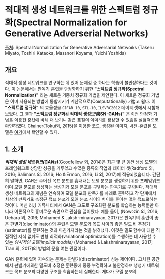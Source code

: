 # 적대적 생성 네트워크를 위한 스펙트럼 정규화(Spectral Normalization for Generative Adverserial Networks)

[출처](https://arxiv.org/pdf/1802.05957.pdf): Spectral Normalization for Generative Adversarial Networks
(Takeru Miyato, Toshiki Kataoka, Masanori Koyama, Yuichi Yoshida)

## 개요
적대적 생성 네트워크를 연구하는 데 있어 문제점 중 하나는 학습이 불안정하다는 것이다. 이 논문에서는 판독기 훈련을 안정화하기 위한 **"스펙트럼 정규화(Spectral Normalization)"** 라는 새로운 가중치 정규화 기법을 제안한다. 이 새로운 정규화 기법은 이미 사용되는 방법에 통합시키기 계산적으로(Computationally) 가볍고 쉽다. 이 **"스펙트럼 정규화"** 의 효율성을 `CIFAR 10`, `STL-10`, `ILSVRC2012` 데이터 셋에서 시험해보았다. 그 결과 **"스펙트럼 정규화된 적대적 생성모델(SN-GANs)"** 은 이전 안정화 기법을 이용한 훈련에 비해 더 낫거나 같은 품질의 이미지를 생성할 수 있음을 실험적으로 확인하였다. Chainer(Tokui외, 2015)을 이용한 코드, 생성된 이미지, 사전-훈련된 모델은 [여기](https://github.com/pfnet-research/sngan_projection)에서 확인할 수 있다.

## 1. 소개
***적대적 생성 네트워크(GANs)***(Goodfellow 외, 2014)은 최근 몇 년 동안 생성 모델의 프레임워크로 상당한 성공을 거두었고 수많은 종류의 작업과 데이터 셋(Radford 외, 2016; Salimans 외. 2016; Ho & Ermon, 2016; Li 외, 2017)에 적용되었습니다. 간단히 말하면, GAN은 주어진 목표 분포를 흉내내는 모델 분포를 생성하기 위한 프레임워크이며 모델 분포를 생성하는 생성기와 모델 분포를 구별하는 판독기로 구성된다. 적대적 생성 네트워크의 개념은 연속하여 모델 분포와 판독기를 차례로 훈련하고 각 단계에서 최상의 판독기로 측정된 목표 분포와 모델 분포 사이의 차이를 줄이는 것을 목표로하는 것이다. 머신 러닝 커뮤니티에서 GAN은 고도로 구조화된 분포를 학습하는 능력뿐만 아니라 이론적으로 흥미로운 측면으로 관심을 끌어왔다. 예를 들어, (Nowozin 외, 2016; Uehara 외, 2016; Mohamed & Laksh-minarayanan, 2017)은 판독기의 훈련이 좋은 판별기(discriminator)의 훈련은 모델 분포와 목표 사이의 좋은 밀도 비 추정기(estimator)를 훈련하는 것과 마찬가지라는 것을 밝혀냈다. 이것은 밀도 함수에 대한 직접적인 지식 없이도 변형 최적화(variational optimization)를 수행하는 데 사용할 수 있는 *암시적인 모델(implicit models)* (Mohamed & Lakshminarayanan, 2017; Tran 외, 2017)의 방법의 문을 여는 관점이다.

GAN 훈련에 있어 지속되는 문제는 판별기(discriminator) 성능 제어이다. 고차원 공간에서 판별기에의한 밀도비 추정은 훈련중에 종종 부정확하고 불안정하며 생성기 네트워크는 목표 분포의 다양한 구조를 학습하는데 실패한다. 게다가 모델 분포의 